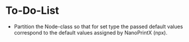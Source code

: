 # To-Do-List
- Partition the Node-class so that for set type the passed default values correspond to the default values assigned by NanoPrintX (npx).
